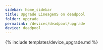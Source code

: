 ```yaml
---
sidebar: home_sidebar
title: Upgrade LineageOS on deadpool
folder: upgrade
permalink: /devices/deadpool/upgrade
device: deadpool
---
```

{% include templates/device_upgrade.md %}
